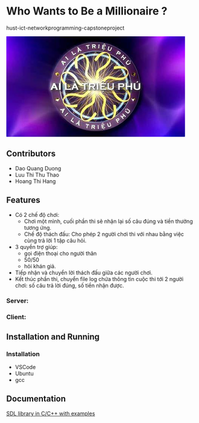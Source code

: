 # Who Wants to Be a Millionaire ?
hust-ict-networkprogramming-capstoneproject

![](bg1.jpg)

## Contributors
- Dao Quang Duong
- Luu Thi Thu Thao
- Hoang Thi Hang

## Features
- Có 2 chế độ chơi:
  + Chơi một mình, cuối phần thi sẽ nhận lại số câu đúng và tiền thưởng tương ứng.
  + Chế độ thách đấu: Cho phép 2 người chơi thi với nhau bằng việc cùng trả lời 1 tập câu hỏi.
- 3 quyền trợ giúp: 
  + gọi điện thoại cho người thân
  + 50/50
  + hỏi khán giả.
- Tiếp nhận và chuyển lời thách đấu giữa các người chơi.
- Kết thúc phần thi, chuyển file log chứa thông tin cuộc thi tới 2 người chơi: số câu trả lời đúng, số tiền nhận được.
### Server:
### Client:

## Installation and Running
### Installation
- VSCode  
- Ubuntu  
- gcc 
## Documentation
[SDL library in C/C++ with examples](https://www.geeksforgeeks.org/sdl-library-in-c-c-with-examples/)
